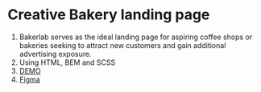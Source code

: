 # Creative Bakery landing page
1. Bakerlab serves as the ideal landing page for aspiring coffee shops or bakeries seeking to attract new customers and gain additional advertising exposure.
2. Using HTML, BEM and SCSS
3. [DEMO](https://ryshon.github.io/creativeBakery/#products)
4. [Figma](https://www.figma.com/file/dY3izAm0Vspsmra4lQWQIP/Bakerlab_FE-students?type=design&node-id=0-1&mode=design)
